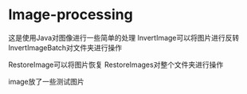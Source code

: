 # Image-processing
这是使用Java对图像进行一些简单的处理
InvertImage可以将图片进行反转 InvertImageBatch对文件夹进行操作

RestoreImage可以将图片恢复 RestoreImages对整个文件夹进行操作

image放了一些测试图片
